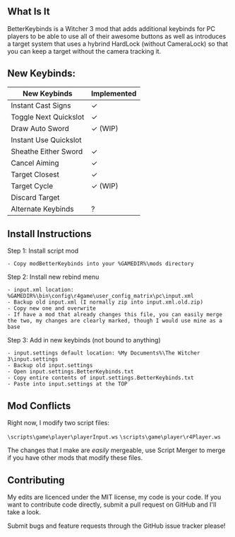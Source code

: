 What Is It
---

BetterKeybinds is a Witcher 3 mod that adds additional keybinds for PC players to be able to use all of their awesome buttons as well as introduces a target system that uses a hybrind HardLock (without CameraLock) so that you can keep a target without the camera tracking it.

New Keybinds:
---

New Keybinds | Implemented 
---|---
Instant Cast Signs | ✓
Toggle Next Quickslot | ✓
Draw Auto Sword | ✓ (WIP)
Instant Use Quickslot | 
Sheathe Either Sword | ✓
Cancel Aiming | ✓ 
Target Closest | ✓ 
Target Cycle | ✓ (WIP)
Discard Target | 
Alternate Keybinds | ? 

Install Instructions
----

Step 1: Install script mod

	- Copy modBetterKeybinds into your %GAMEDIR%\mods directory

Step 2: Install new rebind menu

	- input.xml location: %GAMEDIR%\bin\config\r4game\user_config_matrix\pc\input.xml
	- Backup old input.xml (I normally zip into input.xml.old.zip)
	- Copy new one and overwrite
	- If have a mod that already changes this file, you can easily merge the two, my changes are clearly marked, though I would use mine as a base

Step 3: Add in new keybinds (not bound to anything)

	- input.settings default location: %My Documents%\The Witcher 3\input.settings
	- Backup old input.settings
	- Open input.settings.BetterKeybinds.txt
	- Copy entire contents of input.settings.BetterKeybinds.txt
	- Paste into input.settings at the TOP


Mod Conflicts
---

Right now, I modify two script files:

`\scripts\game\player\playerInput.ws`
`\scripts\game\player\r4Player.ws`

The changes that I make are *easily* mergeable, use Script Merger to merge if you have other mods that modify these files.


Contributing
---

My edits are licenced under the MIT license, my code is your code. If you want to contribute code directly, submit a pull request on GitHub and I'll take a look.

Submit bugs and feature requests through the GitHub issue tracker please!
